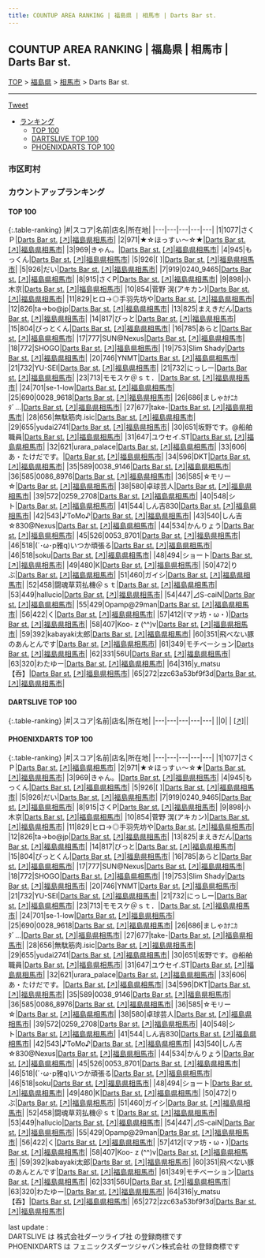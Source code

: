 ```yaml
---
title: COUNTUP AREA RANKING | 福島県 | 相馬市 | Darts Bar st.
---
```

## COUNTUP AREA RANKING | 福島県 | 相馬市 | Darts Bar st.

[TOP](/darts/rank/) > [福島県](/darts/rank/福島県/) > [相馬市](/darts/rank/福島県/相馬市/) > Darts Bar st.

___

<a href="https://twitter.com/share?ref_src=twsrc%5Etfw" data-text="COUNTUP AREA RANKING | 福島県相馬市Darts Bar st." class="twitter-share-button" data-hashtags="DARTSLIVE,PHOENIXDARTS,darts,ダーツ" data-show-count="false">Tweet</a>

* [ランキング](#カウントアップランキング)
    * [TOP 100](#top-100)
    * [DARTSLIVE TOP 100](#dartslive-top-100)
    * [PHOENIXDARTS TOP 100](#phoenixdarts-top-100)

### 市区町村

<ul>

</ul>

### カウントアップランキング

#### TOP 100



{:.table-ranking}
|#|スコア|名前|店名|所在地|
|---|---|---|---|---|
|1|1077|<span class="rank-name-pd">さくＰ</span>|<a href="/darts/rank/shops/10170.html">Darts Bar st.</a> <a href="https://vs.phoenixdarts.com/jp/shop/shopDetailInfo/s_10170?s_seq=10170">[↗]</a>|<a href="/darts/rank/福島県/相馬市">福島県相馬市</a>|
|2|971|<span class="rank-name-pd">★☆ほっすぃ〜☆★</span>|<a href="/darts/rank/shops/10170.html">Darts Bar st.</a> <a href="https://vs.phoenixdarts.com/jp/shop/shopDetailInfo/s_10170?s_seq=10170">[↗]</a>|<a href="/darts/rank/福島県/相馬市">福島県相馬市</a>|
|3|969|<span class="rank-name-pd">きゃん。</span>|<a href="/darts/rank/shops/10170.html">Darts Bar st.</a> <a href="https://vs.phoenixdarts.com/jp/shop/shopDetailInfo/s_10170?s_seq=10170">[↗]</a>|<a href="/darts/rank/福島県/相馬市">福島県相馬市</a>|
|4|945|<span class="rank-name-pd">もっくん</span>|<a href="/darts/rank/shops/10170.html">Darts Bar st.</a> <a href="https://vs.phoenixdarts.com/jp/shop/shopDetailInfo/s_10170?s_seq=10170">[↗]</a>|<a href="/darts/rank/福島県/相馬市">福島県相馬市</a>|
|5|926|<span class="rank-name-pd">[   ]</span>|<a href="/darts/rank/shops/10170.html">Darts Bar st.</a> <a href="https://vs.phoenixdarts.com/jp/shop/shopDetailInfo/s_10170?s_seq=10170">[↗]</a>|<a href="/darts/rank/福島県/相馬市">福島県相馬市</a>|
|5|926|<span class="rank-name-pd">だい</span>|<a href="/darts/rank/shops/10170.html">Darts Bar st.</a> <a href="https://vs.phoenixdarts.com/jp/shop/shopDetailInfo/s_10170?s_seq=10170">[↗]</a>|<a href="/darts/rank/福島県/相馬市">福島県相馬市</a>|
|7|919|<span class="rank-name-pd">0240_9465</span>|<a href="/darts/rank/shops/10170.html">Darts Bar st.</a> <a href="https://vs.phoenixdarts.com/jp/shop/shopDetailInfo/s_10170?s_seq=10170">[↗]</a>|<a href="/darts/rank/福島県/相馬市">福島県相馬市</a>|
|8|915|<span class="rank-name-pd">さくP</span>|<a href="/darts/rank/shops/10170.html">Darts Bar st.</a> <a href="https://vs.phoenixdarts.com/jp/shop/shopDetailInfo/s_10170?s_seq=10170">[↗]</a>|<a href="/darts/rank/福島県/相馬市">福島県相馬市</a>|
|9|898|<span class="rank-name-pd">小木京</span>|<a href="/darts/rank/shops/10170.html">Darts Bar st.</a> <a href="https://vs.phoenixdarts.com/jp/shop/shopDetailInfo/s_10170?s_seq=10170">[↗]</a>|<a href="/darts/rank/福島県/相馬市">福島県相馬市</a>|
|10|854|<span class="rank-name-pd">菅野 滉(アキカン)</span>|<a href="/darts/rank/shops/10170.html">Darts Bar st.</a> <a href="https://vs.phoenixdarts.com/jp/shop/shopDetailInfo/s_10170?s_seq=10170">[↗]</a>|<a href="/darts/rank/福島県/相馬市">福島県相馬市</a>|
|11|829|<span class="rank-name-pd">ヒロ→◎手羽先坊や</span>|<a href="/darts/rank/shops/10170.html">Darts Bar st.</a> <a href="https://vs.phoenixdarts.com/jp/shop/shopDetailInfo/s_10170?s_seq=10170">[↗]</a>|<a href="/darts/rank/福島県/相馬市">福島県相馬市</a>|
|12|826|<span class="rank-name-pd">ta→bo@jp</span>|<a href="/darts/rank/shops/10170.html">Darts Bar st.</a> <a href="https://vs.phoenixdarts.com/jp/shop/shopDetailInfo/s_10170?s_seq=10170">[↗]</a>|<a href="/darts/rank/福島県/相馬市">福島県相馬市</a>|
|13|825|<span class="rank-name-pd">まえきだん</span>|<a href="/darts/rank/shops/10170.html">Darts Bar st.</a> <a href="https://vs.phoenixdarts.com/jp/shop/shopDetailInfo/s_10170?s_seq=10170">[↗]</a>|<a href="/darts/rank/福島県/相馬市">福島県相馬市</a>|
|14|817|<span class="rank-name-pd">びっと</span>|<a href="/darts/rank/shops/10170.html">Darts Bar st.</a> <a href="https://vs.phoenixdarts.com/jp/shop/shopDetailInfo/s_10170?s_seq=10170">[↗]</a>|<a href="/darts/rank/福島県/相馬市">福島県相馬市</a>|
|15|804|<span class="rank-name-pd">びっとくん</span>|<a href="/darts/rank/shops/10170.html">Darts Bar st.</a> <a href="https://vs.phoenixdarts.com/jp/shop/shopDetailInfo/s_10170?s_seq=10170">[↗]</a>|<a href="/darts/rank/福島県/相馬市">福島県相馬市</a>|
|16|785|<span class="rank-name-pd">あらと</span>|<a href="/darts/rank/shops/10170.html">Darts Bar st.</a> <a href="https://vs.phoenixdarts.com/jp/shop/shopDetailInfo/s_10170?s_seq=10170">[↗]</a>|<a href="/darts/rank/福島県/相馬市">福島県相馬市</a>|
|17|777|<span class="rank-name-pd">SUN@Nexus</span>|<a href="/darts/rank/shops/10170.html">Darts Bar st.</a> <a href="https://vs.phoenixdarts.com/jp/shop/shopDetailInfo/s_10170?s_seq=10170">[↗]</a>|<a href="/darts/rank/福島県/相馬市">福島県相馬市</a>|
|18|772|<span class="rank-name-pd">SHOGO</span>|<a href="/darts/rank/shops/10170.html">Darts Bar st.</a> <a href="https://vs.phoenixdarts.com/jp/shop/shopDetailInfo/s_10170?s_seq=10170">[↗]</a>|<a href="/darts/rank/福島県/相馬市">福島県相馬市</a>|
|19|753|<span class="rank-name-pd">Slim Shady</span>|<a href="/darts/rank/shops/10170.html">Darts Bar st.</a> <a href="https://vs.phoenixdarts.com/jp/shop/shopDetailInfo/s_10170?s_seq=10170">[↗]</a>|<a href="/darts/rank/福島県/相馬市">福島県相馬市</a>|
|20|746|<span class="rank-name-pd">YNMT</span>|<a href="/darts/rank/shops/10170.html">Darts Bar st.</a> <a href="https://vs.phoenixdarts.com/jp/shop/shopDetailInfo/s_10170?s_seq=10170">[↗]</a>|<a href="/darts/rank/福島県/相馬市">福島県相馬市</a>|
|21|732|<span class="rank-name-pd">YU-SEI</span>|<a href="/darts/rank/shops/10170.html">Darts Bar st.</a> <a href="https://vs.phoenixdarts.com/jp/shop/shopDetailInfo/s_10170?s_seq=10170">[↗]</a>|<a href="/darts/rank/福島県/相馬市">福島県相馬市</a>|
|21|732|<span class="rank-name-pd">にっしー</span>|<a href="/darts/rank/shops/10170.html">Darts Bar st.</a> <a href="https://vs.phoenixdarts.com/jp/shop/shopDetailInfo/s_10170?s_seq=10170">[↗]</a>|<a href="/darts/rank/福島県/相馬市">福島県相馬市</a>|
|23|713|<span class="rank-name-pd">モモスケ＠ｓｔ．</span>|<a href="/darts/rank/shops/10170.html">Darts Bar st.</a> <a href="https://vs.phoenixdarts.com/jp/shop/shopDetailInfo/s_10170?s_seq=10170">[↗]</a>|<a href="/darts/rank/福島県/相馬市">福島県相馬市</a>|
|24|701|<span class="rank-name-pd">se-1-low</span>|<a href="/darts/rank/shops/10170.html">Darts Bar st.</a> <a href="https://vs.phoenixdarts.com/jp/shop/shopDetailInfo/s_10170?s_seq=10170">[↗]</a>|<a href="/darts/rank/福島県/相馬市">福島県相馬市</a>|
|25|690|<span class="rank-name-pd">0028_9618</span>|<a href="/darts/rank/shops/10170.html">Darts Bar st.</a> <a href="https://vs.phoenixdarts.com/jp/shop/shopDetailInfo/s_10170?s_seq=10170">[↗]</a>|<a href="/darts/rank/福島県/相馬市">福島県相馬市</a>|
|26|686|<span class="rank-name-pd">ましゃｶﾅﾆｶﾀﾞ…</span>|<a href="/darts/rank/shops/10170.html">Darts Bar st.</a> <a href="https://vs.phoenixdarts.com/jp/shop/shopDetailInfo/s_10170?s_seq=10170">[↗]</a>|<a href="/darts/rank/福島県/相馬市">福島県相馬市</a>|
|27|677|<span class="rank-name-pd">take-</span>|<a href="/darts/rank/shops/10170.html">Darts Bar st.</a> <a href="https://vs.phoenixdarts.com/jp/shop/shopDetailInfo/s_10170?s_seq=10170">[↗]</a>|<a href="/darts/rank/福島県/相馬市">福島県相馬市</a>|
|28|656|<span class="rank-name-pd">無駄筋肉.isic</span>|<a href="/darts/rank/shops/10170.html">Darts Bar st.</a> <a href="https://vs.phoenixdarts.com/jp/shop/shopDetailInfo/s_10170?s_seq=10170">[↗]</a>|<a href="/darts/rank/福島県/相馬市">福島県相馬市</a>|
|29|655|<span class="rank-name-pd">yudai2741</span>|<a href="/darts/rank/shops/10170.html">Darts Bar st.</a> <a href="https://vs.phoenixdarts.com/jp/shop/shopDetailInfo/s_10170?s_seq=10170">[↗]</a>|<a href="/darts/rank/福島県/相馬市">福島県相馬市</a>|
|30|651|<span class="rank-name-pd">坂野です。@船舶職員</span>|<a href="/darts/rank/shops/10170.html">Darts Bar st.</a> <a href="https://vs.phoenixdarts.com/jp/shop/shopDetailInfo/s_10170?s_seq=10170">[↗]</a>|<a href="/darts/rank/福島県/相馬市">福島県相馬市</a>|
|31|647|<span class="rank-name-pd">ユウセイ.ST</span>|<a href="/darts/rank/shops/10170.html">Darts Bar st.</a> <a href="https://vs.phoenixdarts.com/jp/shop/shopDetailInfo/s_10170?s_seq=10170">[↗]</a>|<a href="/darts/rank/福島県/相馬市">福島県相馬市</a>|
|32|621|<span class="rank-name-pd">urara_palace</span>|<a href="/darts/rank/shops/10170.html">Darts Bar st.</a> <a href="https://vs.phoenixdarts.com/jp/shop/shopDetailInfo/s_10170?s_seq=10170">[↗]</a>|<a href="/darts/rank/福島県/相馬市">福島県相馬市</a>|
|33|606|<span class="rank-name-pd">あ・たけだです。</span>|<a href="/darts/rank/shops/10170.html">Darts Bar st.</a> <a href="https://vs.phoenixdarts.com/jp/shop/shopDetailInfo/s_10170?s_seq=10170">[↗]</a>|<a href="/darts/rank/福島県/相馬市">福島県相馬市</a>|
|34|596|<span class="rank-name-pd">DKT</span>|<a href="/darts/rank/shops/10170.html">Darts Bar st.</a> <a href="https://vs.phoenixdarts.com/jp/shop/shopDetailInfo/s_10170?s_seq=10170">[↗]</a>|<a href="/darts/rank/福島県/相馬市">福島県相馬市</a>|
|35|589|<span class="rank-name-pd">0038_9146</span>|<a href="/darts/rank/shops/10170.html">Darts Bar st.</a> <a href="https://vs.phoenixdarts.com/jp/shop/shopDetailInfo/s_10170?s_seq=10170">[↗]</a>|<a href="/darts/rank/福島県/相馬市">福島県相馬市</a>|
|36|585|<span class="rank-name-pd">0086_8976</span>|<a href="/darts/rank/shops/10170.html">Darts Bar st.</a> <a href="https://vs.phoenixdarts.com/jp/shop/shopDetailInfo/s_10170?s_seq=10170">[↗]</a>|<a href="/darts/rank/福島県/相馬市">福島県相馬市</a>|
|36|585|<span class="rank-name-pd">☆モリー☆</span>|<a href="/darts/rank/shops/10170.html">Darts Bar st.</a> <a href="https://vs.phoenixdarts.com/jp/shop/shopDetailInfo/s_10170?s_seq=10170">[↗]</a>|<a href="/darts/rank/福島県/相馬市">福島県相馬市</a>|
|38|580|<span class="rank-name-pd">卓球芸人</span>|<a href="/darts/rank/shops/10170.html">Darts Bar st.</a> <a href="https://vs.phoenixdarts.com/jp/shop/shopDetailInfo/s_10170?s_seq=10170">[↗]</a>|<a href="/darts/rank/福島県/相馬市">福島県相馬市</a>|
|39|572|<span class="rank-name-pd">0259_2708</span>|<a href="/darts/rank/shops/10170.html">Darts Bar st.</a> <a href="https://vs.phoenixdarts.com/jp/shop/shopDetailInfo/s_10170?s_seq=10170">[↗]</a>|<a href="/darts/rank/福島県/相馬市">福島県相馬市</a>|
|40|548|<span class="rank-name-pd">シト</span>|<a href="/darts/rank/shops/10170.html">Darts Bar st.</a> <a href="https://vs.phoenixdarts.com/jp/shop/shopDetailInfo/s_10170?s_seq=10170">[↗]</a>|<a href="/darts/rank/福島県/相馬市">福島県相馬市</a>|
|41|544|<span class="rank-name-pd">しん吉830</span>|<a href="/darts/rank/shops/10170.html">Darts Bar st.</a> <a href="https://vs.phoenixdarts.com/jp/shop/shopDetailInfo/s_10170?s_seq=10170">[↗]</a>|<a href="/darts/rank/福島県/相馬市">福島県相馬市</a>|
|42|543|<span class="rank-name-pd">♪ToMo♪</span>|<a href="/darts/rank/shops/10170.html">Darts Bar st.</a> <a href="https://vs.phoenixdarts.com/jp/shop/shopDetailInfo/s_10170?s_seq=10170">[↗]</a>|<a href="/darts/rank/福島県/相馬市">福島県相馬市</a>|
|43|540|<span class="rank-name-pd">しん吉☆830@Nexus</span>|<a href="/darts/rank/shops/10170.html">Darts Bar st.</a> <a href="https://vs.phoenixdarts.com/jp/shop/shopDetailInfo/s_10170?s_seq=10170">[↗]</a>|<a href="/darts/rank/福島県/相馬市">福島県相馬市</a>|
|44|534|<span class="rank-name-pd">かんりょう</span>|<a href="/darts/rank/shops/10170.html">Darts Bar st.</a> <a href="https://vs.phoenixdarts.com/jp/shop/shopDetailInfo/s_10170?s_seq=10170">[↗]</a>|<a href="/darts/rank/福島県/相馬市">福島県相馬市</a>|
|45|526|<span class="rank-name-pd">0053_8701</span>|<a href="/darts/rank/shops/10170.html">Darts Bar st.</a> <a href="https://vs.phoenixdarts.com/jp/shop/shopDetailInfo/s_10170?s_seq=10170">[↗]</a>|<a href="/darts/rank/福島県/相馬市">福島県相馬市</a>|
|46|518|<span class="rank-name-pd">(´･ω･p雅q)いつか頑張る</span>|<a href="/darts/rank/shops/10170.html">Darts Bar st.</a> <a href="https://vs.phoenixdarts.com/jp/shop/shopDetailInfo/s_10170?s_seq=10170">[↗]</a>|<a href="/darts/rank/福島県/相馬市">福島県相馬市</a>|
|46|518|<span class="rank-name-pd">soku</span>|<a href="/darts/rank/shops/10170.html">Darts Bar st.</a> <a href="https://vs.phoenixdarts.com/jp/shop/shopDetailInfo/s_10170?s_seq=10170">[↗]</a>|<a href="/darts/rank/福島県/相馬市">福島県相馬市</a>|
|48|494|<span class="rank-name-pd">ショート</span>|<a href="/darts/rank/shops/10170.html">Darts Bar st.</a> <a href="https://vs.phoenixdarts.com/jp/shop/shopDetailInfo/s_10170?s_seq=10170">[↗]</a>|<a href="/darts/rank/福島県/相馬市">福島県相馬市</a>|
|49|480|<span class="rank-name-pd">K</span>|<a href="/darts/rank/shops/10170.html">Darts Bar st.</a> <a href="https://vs.phoenixdarts.com/jp/shop/shopDetailInfo/s_10170?s_seq=10170">[↗]</a>|<a href="/darts/rank/福島県/相馬市">福島県相馬市</a>|
|50|472|<span class="rank-name-pd">りぶ</span>|<a href="/darts/rank/shops/10170.html">Darts Bar st.</a> <a href="https://vs.phoenixdarts.com/jp/shop/shopDetailInfo/s_10170?s_seq=10170">[↗]</a>|<a href="/darts/rank/福島県/相馬市">福島県相馬市</a>|
|51|460|<span class="rank-name-pd">ガイシ</span>|<a href="/darts/rank/shops/10170.html">Darts Bar st.</a> <a href="https://vs.phoenixdarts.com/jp/shop/shopDetailInfo/s_10170?s_seq=10170">[↗]</a>|<a href="/darts/rank/福島県/相馬市">福島県相馬市</a>|
|52|458|<span class="rank-name-pd">闘魂草苅払機＠ｓｔ</span>|<a href="/darts/rank/shops/10170.html">Darts Bar st.</a> <a href="https://vs.phoenixdarts.com/jp/shop/shopDetailInfo/s_10170?s_seq=10170">[↗]</a>|<a href="/darts/rank/福島県/相馬市">福島県相馬市</a>|
|53|449|<span class="rank-name-pd">hallucio</span>|<a href="/darts/rank/shops/10170.html">Darts Bar st.</a> <a href="https://vs.phoenixdarts.com/jp/shop/shopDetailInfo/s_10170?s_seq=10170">[↗]</a>|<a href="/darts/rank/福島県/相馬市">福島県相馬市</a>|
|54|447|<span class="rank-name-pd">⊿S-caiN</span>|<a href="/darts/rank/shops/10170.html">Darts Bar st.</a> <a href="https://vs.phoenixdarts.com/jp/shop/shopDetailInfo/s_10170?s_seq=10170">[↗]</a>|<a href="/darts/rank/福島県/相馬市">福島県相馬市</a>|
|55|429|<span class="rank-name-pd">Opamp@29man</span>|<a href="/darts/rank/shops/10170.html">Darts Bar st.</a> <a href="https://vs.phoenixdarts.com/jp/shop/shopDetailInfo/s_10170?s_seq=10170">[↗]</a>|<a href="/darts/rank/福島県/相馬市">福島県相馬市</a>|
|56|422|<span class="rank-name-pd">く</span>|<a href="/darts/rank/shops/10170.html">Darts Bar st.</a> <a href="https://vs.phoenixdarts.com/jp/shop/shopDetailInfo/s_10170?s_seq=10170">[↗]</a>|<a href="/darts/rank/福島県/相馬市">福島県相馬市</a>|
|57|412|<span class="rank-name-pd">(マァ坊・ω・)</span>|<a href="/darts/rank/shops/10170.html">Darts Bar st.</a> <a href="https://vs.phoenixdarts.com/jp/shop/shopDetailInfo/s_10170?s_seq=10170">[↗]</a>|<a href="/darts/rank/福島県/相馬市">福島県相馬市</a>|
|58|407|<span class="rank-name-pd">Koo- z (^^)v</span>|<a href="/darts/rank/shops/10170.html">Darts Bar st.</a> <a href="https://vs.phoenixdarts.com/jp/shop/shopDetailInfo/s_10170?s_seq=10170">[↗]</a>|<a href="/darts/rank/福島県/相馬市">福島県相馬市</a>|
|59|392|<span class="rank-name-pd">kabayaki太郎</span>|<a href="/darts/rank/shops/10170.html">Darts Bar st.</a> <a href="https://vs.phoenixdarts.com/jp/shop/shopDetailInfo/s_10170?s_seq=10170">[↗]</a>|<a href="/darts/rank/福島県/相馬市">福島県相馬市</a>|
|60|351|<span class="rank-name-pd">飛べない豚のあんとんです</span>|<a href="/darts/rank/shops/10170.html">Darts Bar st.</a> <a href="https://vs.phoenixdarts.com/jp/shop/shopDetailInfo/s_10170?s_seq=10170">[↗]</a>|<a href="/darts/rank/福島県/相馬市">福島県相馬市</a>|
|61|349|<span class="rank-name-pd">モチベーション</span>|<a href="/darts/rank/shops/10170.html">Darts Bar st.</a> <a href="https://vs.phoenixdarts.com/jp/shop/shopDetailInfo/s_10170?s_seq=10170">[↗]</a>|<a href="/darts/rank/福島県/相馬市">福島県相馬市</a>|
|62|331|<span class="rank-name-pd">56U</span>|<a href="/darts/rank/shops/10170.html">Darts Bar st.</a> <a href="https://vs.phoenixdarts.com/jp/shop/shopDetailInfo/s_10170?s_seq=10170">[↗]</a>|<a href="/darts/rank/福島県/相馬市">福島県相馬市</a>|
|63|320|<span class="rank-name-pd">わたゆー</span>|<a href="/darts/rank/shops/10170.html">Darts Bar st.</a> <a href="https://vs.phoenixdarts.com/jp/shop/shopDetailInfo/s_10170?s_seq=10170">[↗]</a>|<a href="/darts/rank/福島県/相馬市">福島県相馬市</a>|
|64|316|<span class="rank-name-pd">y_matsu【呑】</span>|<a href="/darts/rank/shops/10170.html">Darts Bar st.</a> <a href="https://vs.phoenixdarts.com/jp/shop/shopDetailInfo/s_10170?s_seq=10170">[↗]</a>|<a href="/darts/rank/福島県/相馬市">福島県相馬市</a>|
|65|272|<span class="rank-name-pd">zzc63a53bf9f3d</span>|<a href="/darts/rank/shops/10170.html">Darts Bar st.</a> <a href="https://vs.phoenixdarts.com/jp/shop/shopDetailInfo/s_10170?s_seq=10170">[↗]</a>|<a href="/darts/rank/福島県/相馬市">福島県相馬市</a>|


#### DARTSLIVE TOP 100



{:.table-ranking}
|#|スコア|名前|店名|所在地|
|---|---|---|---|---|
||0|<span class="rank-name-dl"> </span>|<a href="/darts/rank/shops/.html"></a> <a href="">[↗]</a>|<a href="/darts/rank//"></a>|


#### PHOENIXDARTS TOP 100



{:.table-ranking}
|#|スコア|名前|店名|所在地|
|---|---|---|---|---|
|1|1077|<span class="rank-name-pd">さくＰ</span>|<a href="/darts/rank/shops/10170.html">Darts Bar st.</a> <a href="https://vs.phoenixdarts.com/jp/shop/shopDetailInfo/s_10170?s_seq=10170">[↗]</a>|<a href="/darts/rank/福島県/相馬市">福島県相馬市</a>|
|2|971|<span class="rank-name-pd">★☆ほっすぃ〜☆★</span>|<a href="/darts/rank/shops/10170.html">Darts Bar st.</a> <a href="https://vs.phoenixdarts.com/jp/shop/shopDetailInfo/s_10170?s_seq=10170">[↗]</a>|<a href="/darts/rank/福島県/相馬市">福島県相馬市</a>|
|3|969|<span class="rank-name-pd">きゃん。</span>|<a href="/darts/rank/shops/10170.html">Darts Bar st.</a> <a href="https://vs.phoenixdarts.com/jp/shop/shopDetailInfo/s_10170?s_seq=10170">[↗]</a>|<a href="/darts/rank/福島県/相馬市">福島県相馬市</a>|
|4|945|<span class="rank-name-pd">もっくん</span>|<a href="/darts/rank/shops/10170.html">Darts Bar st.</a> <a href="https://vs.phoenixdarts.com/jp/shop/shopDetailInfo/s_10170?s_seq=10170">[↗]</a>|<a href="/darts/rank/福島県/相馬市">福島県相馬市</a>|
|5|926|<span class="rank-name-pd">[   ]</span>|<a href="/darts/rank/shops/10170.html">Darts Bar st.</a> <a href="https://vs.phoenixdarts.com/jp/shop/shopDetailInfo/s_10170?s_seq=10170">[↗]</a>|<a href="/darts/rank/福島県/相馬市">福島県相馬市</a>|
|5|926|<span class="rank-name-pd">だい</span>|<a href="/darts/rank/shops/10170.html">Darts Bar st.</a> <a href="https://vs.phoenixdarts.com/jp/shop/shopDetailInfo/s_10170?s_seq=10170">[↗]</a>|<a href="/darts/rank/福島県/相馬市">福島県相馬市</a>|
|7|919|<span class="rank-name-pd">0240_9465</span>|<a href="/darts/rank/shops/10170.html">Darts Bar st.</a> <a href="https://vs.phoenixdarts.com/jp/shop/shopDetailInfo/s_10170?s_seq=10170">[↗]</a>|<a href="/darts/rank/福島県/相馬市">福島県相馬市</a>|
|8|915|<span class="rank-name-pd">さくP</span>|<a href="/darts/rank/shops/10170.html">Darts Bar st.</a> <a href="https://vs.phoenixdarts.com/jp/shop/shopDetailInfo/s_10170?s_seq=10170">[↗]</a>|<a href="/darts/rank/福島県/相馬市">福島県相馬市</a>|
|9|898|<span class="rank-name-pd">小木京</span>|<a href="/darts/rank/shops/10170.html">Darts Bar st.</a> <a href="https://vs.phoenixdarts.com/jp/shop/shopDetailInfo/s_10170?s_seq=10170">[↗]</a>|<a href="/darts/rank/福島県/相馬市">福島県相馬市</a>|
|10|854|<span class="rank-name-pd">菅野 滉(アキカン)</span>|<a href="/darts/rank/shops/10170.html">Darts Bar st.</a> <a href="https://vs.phoenixdarts.com/jp/shop/shopDetailInfo/s_10170?s_seq=10170">[↗]</a>|<a href="/darts/rank/福島県/相馬市">福島県相馬市</a>|
|11|829|<span class="rank-name-pd">ヒロ→◎手羽先坊や</span>|<a href="/darts/rank/shops/10170.html">Darts Bar st.</a> <a href="https://vs.phoenixdarts.com/jp/shop/shopDetailInfo/s_10170?s_seq=10170">[↗]</a>|<a href="/darts/rank/福島県/相馬市">福島県相馬市</a>|
|12|826|<span class="rank-name-pd">ta→bo@jp</span>|<a href="/darts/rank/shops/10170.html">Darts Bar st.</a> <a href="https://vs.phoenixdarts.com/jp/shop/shopDetailInfo/s_10170?s_seq=10170">[↗]</a>|<a href="/darts/rank/福島県/相馬市">福島県相馬市</a>|
|13|825|<span class="rank-name-pd">まえきだん</span>|<a href="/darts/rank/shops/10170.html">Darts Bar st.</a> <a href="https://vs.phoenixdarts.com/jp/shop/shopDetailInfo/s_10170?s_seq=10170">[↗]</a>|<a href="/darts/rank/福島県/相馬市">福島県相馬市</a>|
|14|817|<span class="rank-name-pd">びっと</span>|<a href="/darts/rank/shops/10170.html">Darts Bar st.</a> <a href="https://vs.phoenixdarts.com/jp/shop/shopDetailInfo/s_10170?s_seq=10170">[↗]</a>|<a href="/darts/rank/福島県/相馬市">福島県相馬市</a>|
|15|804|<span class="rank-name-pd">びっとくん</span>|<a href="/darts/rank/shops/10170.html">Darts Bar st.</a> <a href="https://vs.phoenixdarts.com/jp/shop/shopDetailInfo/s_10170?s_seq=10170">[↗]</a>|<a href="/darts/rank/福島県/相馬市">福島県相馬市</a>|
|16|785|<span class="rank-name-pd">あらと</span>|<a href="/darts/rank/shops/10170.html">Darts Bar st.</a> <a href="https://vs.phoenixdarts.com/jp/shop/shopDetailInfo/s_10170?s_seq=10170">[↗]</a>|<a href="/darts/rank/福島県/相馬市">福島県相馬市</a>|
|17|777|<span class="rank-name-pd">SUN@Nexus</span>|<a href="/darts/rank/shops/10170.html">Darts Bar st.</a> <a href="https://vs.phoenixdarts.com/jp/shop/shopDetailInfo/s_10170?s_seq=10170">[↗]</a>|<a href="/darts/rank/福島県/相馬市">福島県相馬市</a>|
|18|772|<span class="rank-name-pd">SHOGO</span>|<a href="/darts/rank/shops/10170.html">Darts Bar st.</a> <a href="https://vs.phoenixdarts.com/jp/shop/shopDetailInfo/s_10170?s_seq=10170">[↗]</a>|<a href="/darts/rank/福島県/相馬市">福島県相馬市</a>|
|19|753|<span class="rank-name-pd">Slim Shady</span>|<a href="/darts/rank/shops/10170.html">Darts Bar st.</a> <a href="https://vs.phoenixdarts.com/jp/shop/shopDetailInfo/s_10170?s_seq=10170">[↗]</a>|<a href="/darts/rank/福島県/相馬市">福島県相馬市</a>|
|20|746|<span class="rank-name-pd">YNMT</span>|<a href="/darts/rank/shops/10170.html">Darts Bar st.</a> <a href="https://vs.phoenixdarts.com/jp/shop/shopDetailInfo/s_10170?s_seq=10170">[↗]</a>|<a href="/darts/rank/福島県/相馬市">福島県相馬市</a>|
|21|732|<span class="rank-name-pd">YU-SEI</span>|<a href="/darts/rank/shops/10170.html">Darts Bar st.</a> <a href="https://vs.phoenixdarts.com/jp/shop/shopDetailInfo/s_10170?s_seq=10170">[↗]</a>|<a href="/darts/rank/福島県/相馬市">福島県相馬市</a>|
|21|732|<span class="rank-name-pd">にっしー</span>|<a href="/darts/rank/shops/10170.html">Darts Bar st.</a> <a href="https://vs.phoenixdarts.com/jp/shop/shopDetailInfo/s_10170?s_seq=10170">[↗]</a>|<a href="/darts/rank/福島県/相馬市">福島県相馬市</a>|
|23|713|<span class="rank-name-pd">モモスケ＠ｓｔ．</span>|<a href="/darts/rank/shops/10170.html">Darts Bar st.</a> <a href="https://vs.phoenixdarts.com/jp/shop/shopDetailInfo/s_10170?s_seq=10170">[↗]</a>|<a href="/darts/rank/福島県/相馬市">福島県相馬市</a>|
|24|701|<span class="rank-name-pd">se-1-low</span>|<a href="/darts/rank/shops/10170.html">Darts Bar st.</a> <a href="https://vs.phoenixdarts.com/jp/shop/shopDetailInfo/s_10170?s_seq=10170">[↗]</a>|<a href="/darts/rank/福島県/相馬市">福島県相馬市</a>|
|25|690|<span class="rank-name-pd">0028_9618</span>|<a href="/darts/rank/shops/10170.html">Darts Bar st.</a> <a href="https://vs.phoenixdarts.com/jp/shop/shopDetailInfo/s_10170?s_seq=10170">[↗]</a>|<a href="/darts/rank/福島県/相馬市">福島県相馬市</a>|
|26|686|<span class="rank-name-pd">ましゃｶﾅﾆｶﾀﾞ…</span>|<a href="/darts/rank/shops/10170.html">Darts Bar st.</a> <a href="https://vs.phoenixdarts.com/jp/shop/shopDetailInfo/s_10170?s_seq=10170">[↗]</a>|<a href="/darts/rank/福島県/相馬市">福島県相馬市</a>|
|27|677|<span class="rank-name-pd">take-</span>|<a href="/darts/rank/shops/10170.html">Darts Bar st.</a> <a href="https://vs.phoenixdarts.com/jp/shop/shopDetailInfo/s_10170?s_seq=10170">[↗]</a>|<a href="/darts/rank/福島県/相馬市">福島県相馬市</a>|
|28|656|<span class="rank-name-pd">無駄筋肉.isic</span>|<a href="/darts/rank/shops/10170.html">Darts Bar st.</a> <a href="https://vs.phoenixdarts.com/jp/shop/shopDetailInfo/s_10170?s_seq=10170">[↗]</a>|<a href="/darts/rank/福島県/相馬市">福島県相馬市</a>|
|29|655|<span class="rank-name-pd">yudai2741</span>|<a href="/darts/rank/shops/10170.html">Darts Bar st.</a> <a href="https://vs.phoenixdarts.com/jp/shop/shopDetailInfo/s_10170?s_seq=10170">[↗]</a>|<a href="/darts/rank/福島県/相馬市">福島県相馬市</a>|
|30|651|<span class="rank-name-pd">坂野です。@船舶職員</span>|<a href="/darts/rank/shops/10170.html">Darts Bar st.</a> <a href="https://vs.phoenixdarts.com/jp/shop/shopDetailInfo/s_10170?s_seq=10170">[↗]</a>|<a href="/darts/rank/福島県/相馬市">福島県相馬市</a>|
|31|647|<span class="rank-name-pd">ユウセイ.ST</span>|<a href="/darts/rank/shops/10170.html">Darts Bar st.</a> <a href="https://vs.phoenixdarts.com/jp/shop/shopDetailInfo/s_10170?s_seq=10170">[↗]</a>|<a href="/darts/rank/福島県/相馬市">福島県相馬市</a>|
|32|621|<span class="rank-name-pd">urara_palace</span>|<a href="/darts/rank/shops/10170.html">Darts Bar st.</a> <a href="https://vs.phoenixdarts.com/jp/shop/shopDetailInfo/s_10170?s_seq=10170">[↗]</a>|<a href="/darts/rank/福島県/相馬市">福島県相馬市</a>|
|33|606|<span class="rank-name-pd">あ・たけだです。</span>|<a href="/darts/rank/shops/10170.html">Darts Bar st.</a> <a href="https://vs.phoenixdarts.com/jp/shop/shopDetailInfo/s_10170?s_seq=10170">[↗]</a>|<a href="/darts/rank/福島県/相馬市">福島県相馬市</a>|
|34|596|<span class="rank-name-pd">DKT</span>|<a href="/darts/rank/shops/10170.html">Darts Bar st.</a> <a href="https://vs.phoenixdarts.com/jp/shop/shopDetailInfo/s_10170?s_seq=10170">[↗]</a>|<a href="/darts/rank/福島県/相馬市">福島県相馬市</a>|
|35|589|<span class="rank-name-pd">0038_9146</span>|<a href="/darts/rank/shops/10170.html">Darts Bar st.</a> <a href="https://vs.phoenixdarts.com/jp/shop/shopDetailInfo/s_10170?s_seq=10170">[↗]</a>|<a href="/darts/rank/福島県/相馬市">福島県相馬市</a>|
|36|585|<span class="rank-name-pd">0086_8976</span>|<a href="/darts/rank/shops/10170.html">Darts Bar st.</a> <a href="https://vs.phoenixdarts.com/jp/shop/shopDetailInfo/s_10170?s_seq=10170">[↗]</a>|<a href="/darts/rank/福島県/相馬市">福島県相馬市</a>|
|36|585|<span class="rank-name-pd">☆モリー☆</span>|<a href="/darts/rank/shops/10170.html">Darts Bar st.</a> <a href="https://vs.phoenixdarts.com/jp/shop/shopDetailInfo/s_10170?s_seq=10170">[↗]</a>|<a href="/darts/rank/福島県/相馬市">福島県相馬市</a>|
|38|580|<span class="rank-name-pd">卓球芸人</span>|<a href="/darts/rank/shops/10170.html">Darts Bar st.</a> <a href="https://vs.phoenixdarts.com/jp/shop/shopDetailInfo/s_10170?s_seq=10170">[↗]</a>|<a href="/darts/rank/福島県/相馬市">福島県相馬市</a>|
|39|572|<span class="rank-name-pd">0259_2708</span>|<a href="/darts/rank/shops/10170.html">Darts Bar st.</a> <a href="https://vs.phoenixdarts.com/jp/shop/shopDetailInfo/s_10170?s_seq=10170">[↗]</a>|<a href="/darts/rank/福島県/相馬市">福島県相馬市</a>|
|40|548|<span class="rank-name-pd">シト</span>|<a href="/darts/rank/shops/10170.html">Darts Bar st.</a> <a href="https://vs.phoenixdarts.com/jp/shop/shopDetailInfo/s_10170?s_seq=10170">[↗]</a>|<a href="/darts/rank/福島県/相馬市">福島県相馬市</a>|
|41|544|<span class="rank-name-pd">しん吉830</span>|<a href="/darts/rank/shops/10170.html">Darts Bar st.</a> <a href="https://vs.phoenixdarts.com/jp/shop/shopDetailInfo/s_10170?s_seq=10170">[↗]</a>|<a href="/darts/rank/福島県/相馬市">福島県相馬市</a>|
|42|543|<span class="rank-name-pd">♪ToMo♪</span>|<a href="/darts/rank/shops/10170.html">Darts Bar st.</a> <a href="https://vs.phoenixdarts.com/jp/shop/shopDetailInfo/s_10170?s_seq=10170">[↗]</a>|<a href="/darts/rank/福島県/相馬市">福島県相馬市</a>|
|43|540|<span class="rank-name-pd">しん吉☆830@Nexus</span>|<a href="/darts/rank/shops/10170.html">Darts Bar st.</a> <a href="https://vs.phoenixdarts.com/jp/shop/shopDetailInfo/s_10170?s_seq=10170">[↗]</a>|<a href="/darts/rank/福島県/相馬市">福島県相馬市</a>|
|44|534|<span class="rank-name-pd">かんりょう</span>|<a href="/darts/rank/shops/10170.html">Darts Bar st.</a> <a href="https://vs.phoenixdarts.com/jp/shop/shopDetailInfo/s_10170?s_seq=10170">[↗]</a>|<a href="/darts/rank/福島県/相馬市">福島県相馬市</a>|
|45|526|<span class="rank-name-pd">0053_8701</span>|<a href="/darts/rank/shops/10170.html">Darts Bar st.</a> <a href="https://vs.phoenixdarts.com/jp/shop/shopDetailInfo/s_10170?s_seq=10170">[↗]</a>|<a href="/darts/rank/福島県/相馬市">福島県相馬市</a>|
|46|518|<span class="rank-name-pd">(´･ω･p雅q)いつか頑張る</span>|<a href="/darts/rank/shops/10170.html">Darts Bar st.</a> <a href="https://vs.phoenixdarts.com/jp/shop/shopDetailInfo/s_10170?s_seq=10170">[↗]</a>|<a href="/darts/rank/福島県/相馬市">福島県相馬市</a>|
|46|518|<span class="rank-name-pd">soku</span>|<a href="/darts/rank/shops/10170.html">Darts Bar st.</a> <a href="https://vs.phoenixdarts.com/jp/shop/shopDetailInfo/s_10170?s_seq=10170">[↗]</a>|<a href="/darts/rank/福島県/相馬市">福島県相馬市</a>|
|48|494|<span class="rank-name-pd">ショート</span>|<a href="/darts/rank/shops/10170.html">Darts Bar st.</a> <a href="https://vs.phoenixdarts.com/jp/shop/shopDetailInfo/s_10170?s_seq=10170">[↗]</a>|<a href="/darts/rank/福島県/相馬市">福島県相馬市</a>|
|49|480|<span class="rank-name-pd">K</span>|<a href="/darts/rank/shops/10170.html">Darts Bar st.</a> <a href="https://vs.phoenixdarts.com/jp/shop/shopDetailInfo/s_10170?s_seq=10170">[↗]</a>|<a href="/darts/rank/福島県/相馬市">福島県相馬市</a>|
|50|472|<span class="rank-name-pd">りぶ</span>|<a href="/darts/rank/shops/10170.html">Darts Bar st.</a> <a href="https://vs.phoenixdarts.com/jp/shop/shopDetailInfo/s_10170?s_seq=10170">[↗]</a>|<a href="/darts/rank/福島県/相馬市">福島県相馬市</a>|
|51|460|<span class="rank-name-pd">ガイシ</span>|<a href="/darts/rank/shops/10170.html">Darts Bar st.</a> <a href="https://vs.phoenixdarts.com/jp/shop/shopDetailInfo/s_10170?s_seq=10170">[↗]</a>|<a href="/darts/rank/福島県/相馬市">福島県相馬市</a>|
|52|458|<span class="rank-name-pd">闘魂草苅払機＠ｓｔ</span>|<a href="/darts/rank/shops/10170.html">Darts Bar st.</a> <a href="https://vs.phoenixdarts.com/jp/shop/shopDetailInfo/s_10170?s_seq=10170">[↗]</a>|<a href="/darts/rank/福島県/相馬市">福島県相馬市</a>|
|53|449|<span class="rank-name-pd">hallucio</span>|<a href="/darts/rank/shops/10170.html">Darts Bar st.</a> <a href="https://vs.phoenixdarts.com/jp/shop/shopDetailInfo/s_10170?s_seq=10170">[↗]</a>|<a href="/darts/rank/福島県/相馬市">福島県相馬市</a>|
|54|447|<span class="rank-name-pd">⊿S-caiN</span>|<a href="/darts/rank/shops/10170.html">Darts Bar st.</a> <a href="https://vs.phoenixdarts.com/jp/shop/shopDetailInfo/s_10170?s_seq=10170">[↗]</a>|<a href="/darts/rank/福島県/相馬市">福島県相馬市</a>|
|55|429|<span class="rank-name-pd">Opamp@29man</span>|<a href="/darts/rank/shops/10170.html">Darts Bar st.</a> <a href="https://vs.phoenixdarts.com/jp/shop/shopDetailInfo/s_10170?s_seq=10170">[↗]</a>|<a href="/darts/rank/福島県/相馬市">福島県相馬市</a>|
|56|422|<span class="rank-name-pd">く</span>|<a href="/darts/rank/shops/10170.html">Darts Bar st.</a> <a href="https://vs.phoenixdarts.com/jp/shop/shopDetailInfo/s_10170?s_seq=10170">[↗]</a>|<a href="/darts/rank/福島県/相馬市">福島県相馬市</a>|
|57|412|<span class="rank-name-pd">(マァ坊・ω・)</span>|<a href="/darts/rank/shops/10170.html">Darts Bar st.</a> <a href="https://vs.phoenixdarts.com/jp/shop/shopDetailInfo/s_10170?s_seq=10170">[↗]</a>|<a href="/darts/rank/福島県/相馬市">福島県相馬市</a>|
|58|407|<span class="rank-name-pd">Koo- z (^^)v</span>|<a href="/darts/rank/shops/10170.html">Darts Bar st.</a> <a href="https://vs.phoenixdarts.com/jp/shop/shopDetailInfo/s_10170?s_seq=10170">[↗]</a>|<a href="/darts/rank/福島県/相馬市">福島県相馬市</a>|
|59|392|<span class="rank-name-pd">kabayaki太郎</span>|<a href="/darts/rank/shops/10170.html">Darts Bar st.</a> <a href="https://vs.phoenixdarts.com/jp/shop/shopDetailInfo/s_10170?s_seq=10170">[↗]</a>|<a href="/darts/rank/福島県/相馬市">福島県相馬市</a>|
|60|351|<span class="rank-name-pd">飛べない豚のあんとんです</span>|<a href="/darts/rank/shops/10170.html">Darts Bar st.</a> <a href="https://vs.phoenixdarts.com/jp/shop/shopDetailInfo/s_10170?s_seq=10170">[↗]</a>|<a href="/darts/rank/福島県/相馬市">福島県相馬市</a>|
|61|349|<span class="rank-name-pd">モチベーション</span>|<a href="/darts/rank/shops/10170.html">Darts Bar st.</a> <a href="https://vs.phoenixdarts.com/jp/shop/shopDetailInfo/s_10170?s_seq=10170">[↗]</a>|<a href="/darts/rank/福島県/相馬市">福島県相馬市</a>|
|62|331|<span class="rank-name-pd">56U</span>|<a href="/darts/rank/shops/10170.html">Darts Bar st.</a> <a href="https://vs.phoenixdarts.com/jp/shop/shopDetailInfo/s_10170?s_seq=10170">[↗]</a>|<a href="/darts/rank/福島県/相馬市">福島県相馬市</a>|
|63|320|<span class="rank-name-pd">わたゆー</span>|<a href="/darts/rank/shops/10170.html">Darts Bar st.</a> <a href="https://vs.phoenixdarts.com/jp/shop/shopDetailInfo/s_10170?s_seq=10170">[↗]</a>|<a href="/darts/rank/福島県/相馬市">福島県相馬市</a>|
|64|316|<span class="rank-name-pd">y_matsu【呑】</span>|<a href="/darts/rank/shops/10170.html">Darts Bar st.</a> <a href="https://vs.phoenixdarts.com/jp/shop/shopDetailInfo/s_10170?s_seq=10170">[↗]</a>|<a href="/darts/rank/福島県/相馬市">福島県相馬市</a>|
|65|272|<span class="rank-name-pd">zzc63a53bf9f3d</span>|<a href="/darts/rank/shops/10170.html">Darts Bar st.</a> <a href="https://vs.phoenixdarts.com/jp/shop/shopDetailInfo/s_10170?s_seq=10170">[↗]</a>|<a href="/darts/rank/福島県/相馬市">福島県相馬市</a>|


<div class="footer border-top border-gray-light mt-5 pt-3 text-right text-gray">
    last update : <span style="font-weight: italic" id="foot_last_modified"></span><br />
    DARTSLIVE は 株式会社ダーツライブ社 の登録商標です<br />
    PHOENIXDARTS は フェニックスダーツジャパン株式会社 の登録商標です<br />
</div>

<script src="https://cdnjs.cloudflare.com/ajax/libs/jquery.tablesorter/2.31.3/js/jquery.tablesorter.min.js" integrity="sha512-qzgd5cYSZcosqpzpn7zF2ZId8f/8CHmFKZ8j7mU4OUXTNRd5g+ZHBPsgKEwoqxCtdQvExE5LprwwPAgoicguNg==" crossorigin="anonymous" referrerpolicy="no-referrer"></script>
<link rel="stylesheet" href="https://cdnjs.cloudflare.com/ajax/libs/jquery.tablesorter/2.31.3/css/theme.default.min.css" integrity="sha512-wghhOJkjQX0Lh3NSWvNKeZ0ZpNn+SPVXX1Qyc9OCaogADktxrBiBdKGDoqVUOyhStvMBmJQ8ZdMHiR3wuEq8+w==" crossorigin="anonymous" referrerpolicy="no-referrer" />
<script>
$(function() {
    $(".table-ranking").tablesorter({sortList:[[0, 0]]});
    $("#foot_last_modified").text(formatDate(new Date(document.lastModified), 'yyyy-MM-dd HH:mm:ss'));
});
</script>

<script async src="https://platform.twitter.com/widgets.js" charset="utf-8"></script>